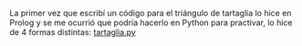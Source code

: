 <html><body><p>La primer vez que escribí un código para el triángulo de tartaglia lo hice en Prolog y se me ocurrió que podría hacerlo en Python para practivar, lo hice de 4 formas distintas: <a href="http://firebirds.com.ar/~juanjo/wordpress/files/python/tartaglia.py.html">tartaglia.py</a></p></body></html>